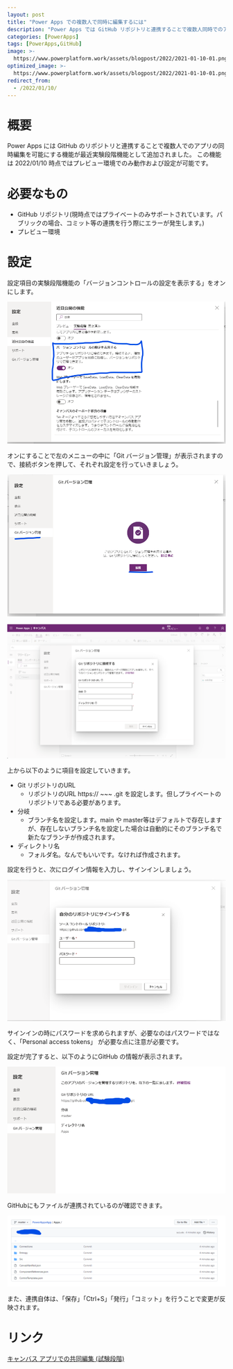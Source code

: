 ```yaml
---
layout: post
title: "Power Apps での複数人で同時に編集するには"
description: "Power Apps では GitHub リポジトリと連携することで複数人同時でのアプリの編集が可能になります"
categories: [PowerApps]
tags: [PowerApps,GitHub]
image: >-
  https://www.powerplatform.work/assets/blogpost/2022/2021-01-10-01.png
optimized_image: >-
  https://www.powerplatform.work/assets/blogpost/2022/2021-01-10-01.png
redirect_from:
  - /2022/01/10/
---
```


#  概要

Power Apps には GitHub のリポジトリと連携することで複数人でのアプリの同時編集を可能にする機能が最近実験段階機能として追加されました。
この機能は 2022/01/10 時点ではプレビュー環境でのみ動作および設定が可能です。

# 必要なもの

- GitHub リポジトリ(現時点ではプライベートのみサポートされています。パブリックの場合、コミット等の連携を行う際にエラーが発生します。)
- プレビュー環境

# 設定

設定項目の実験段階機能の「バージョンコントロールの設定を表示する」をオンにします。


<img src="/assets/blogpost/2022/2022-01-10-02.png"/><br/>

オンにすることで左のメニューの中に「Git バージョン管理」が表示されますので、接続ボタンを押して、それぞれ設定を行っていきましょう。


<img src="/assets/blogpost/2022/2022-01-10-03.png"/><br/>

<img src="/assets/blogpost/2022/2022-01-10-01.png"/><br/>


上から以下のように項目を設定していきます。

- Git リポジトリのURL
  - リポジトリのURL https:// ~~~ .git を設定します。但しプライベートのリポジトリである必要があります。
- 分岐
  - ブランチ名を設定します。main や master等はデフォルトで存在しますが、存在しないブランチ名を設定した場合は自動的にそのブランチ名で新たなブランチが作成されます。
- ディレクトリ名
  - フォルダ名。なんでもいいです。なければ作成されます。


設定を行うと、次にログイン情報を入力し、サインインしましょう。

<img src="/assets/blogpost/2022/2022-01-10-04.png"/><br/>

サインインの時にパスワードを求められますが、必要なのはパスワードではなく、「Personal access tokens」
が必要な点に注意が必要です。


設定が完了すると、以下のようにGitHub の情報が表示されます。

<img src="/assets/blogpost/2022/2022-01-10-05.png"/><br/>

GitHubにもファイルが連携されているのが確認できます。

<img src="/assets/blogpost/2022/2022-01-10-06.png"/><br/>

また、連携自体は、「保存」「Ctrl+S」「発行」「コミット」を行うことで変更が反映されます。



# リンク


[キャンバス アプリでの共同編集 (試験段階)](https://docs.microsoft.com/ja-jp/powerapps/maker/canvas-apps/git-version-control)
